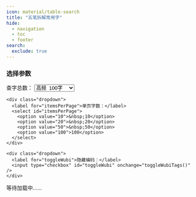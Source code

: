 ```yaml
---
icon: material/table-search
title: "五笔拆解常用字"
hide:
  - navigation
  - toc
  - footer
search:
  exclude: true
---
```


<link rel="stylesheet" type="text/css" href="../static/css/styles2.css" />

<main>
  <section id="option-area">
    <h3>选择参数</h3>
    <div class="dropdown">
      <label for="totalCount">查字总数：</label>
      <select id="itemsTotal">
        <option value="100">高频&nbsp;&nbsp;100字</option>
        <option value="500">高频&nbsp;&nbsp;500字</option>
        <option value="1500">高频1500字</option>
        <option value="medium">中频3000字</option>
        <option value="level1a">规范一级字㊤</option>
        <option value="level1b">规范一级字㊦</option>
        <option value="level2">规范二级字</option>
        <option value="level3">规范三级字</option>
        <option value="fanti">常见繁/异体字</option>
        <option value="strokes">笔画/键名字</option>
        <option value="units">五笔成根字</option>
        <option value="monochar">独体字</option>
        <option value="component">合体字部件</option>
        <option value="surname">新百家姓</option>
        <option value="more">更多表外字</option>
      </select>
    </div>

    <div class="dropdown">
      <label for="itemsPerPage">单页字数：</label>
      <select id="itemsPerPage">
        <option value="10">&nbsp;10</option>
        <option value="20">&nbsp;20</option>
        <option value="50">&nbsp;50</option>
        <option value="100">100</option>
      </select>
    </div>

    <div class="dropdown">
      <label for="toggleWubi">隐藏编码：</label>
      <input type="checkbox" id="toggleWubi" onchange="toggleWubiTags()" />
    </div>
  </section>

  <section id="note-area">
    <p id="note-warning" class="note">等待加载中……</p>
  </section>

  <section>
    <table id="data-table">
      <thead></thead>
      <tbody></tbody>
    </table>
  </section>

  <div class="pagination" id="pagination">
  </div>
</main>

<script src="https://cdn.jsdelivr.net/npm/hanzi-writer@3.7.2/dist/hanzi-writer.min.js"></script>
<script src="https://cdn.jsdmirror.com/npm/hanzi-writer@3.7.2/dist/hanzi-writer.min.js"></script>
<!-- <script src="../static/js/hanzi-writer.min.js"></script> -->
<script src="../static/js/utils.js"></script>
<script src="../static/js/list.js"></script>
